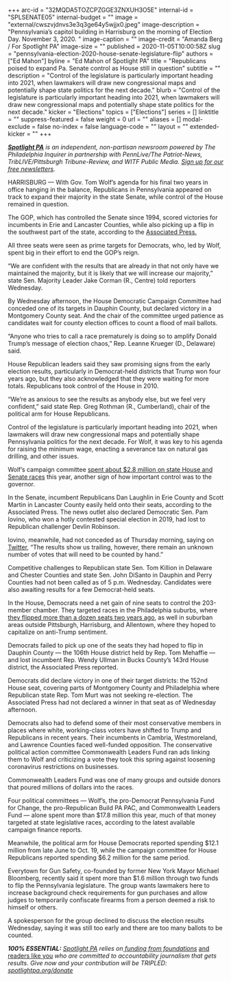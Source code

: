 +++
arc-id = "32MQDA5TOZCPZGGE3ZNXUH3O5E"
internal-id = "SPLSENATE05"
internal-budget = ""
image = "external/cwszvjdnvs3e3q3ge64y5wjjx0.jpeg"
image-description = "Pennsylvania’s capitol building in Harrisburg on the morning of Election Day. November 3, 2020. "
image-caption = ""
image-credit = "Amanda Berg / For Spotlight PA"
image-size = ""
published = 2020-11-05T10:00:58Z
slug = "pennsylvania-election-2020-house-senate-legislature-flip"
authors = ["Ed Mahon"]
byline = "Ed Mahon of Spotlight PA"
title = "Republicans poised to expand Pa. Senate control as House still in question"
subtitle = ""
description = "Control of the legislature is particularly important heading into 2021, when lawmakers will draw new congressional maps and potentially shape state politics for the next decade."
blurb = "Control of the legislature is particularly important heading into 2021, when lawmakers will draw new congressional maps and potentially shape state politics for the next decade."
kicker = "Elections"
topics = ["Elections"]
series = []
linktitle = ""
suppress-featured = false
weight = 0
url = ""
aliases = []
modal-exclude = false
no-index = false
language-code = ""
layout = ""
extended-kicker = ""
+++

<a href="https://www.spotlightpa.org/"><i><b>Spotlight PA</b></i></a><i> is an independent, non-partisan newsroom powered by The Philadelphia Inquirer in partnership with PennLive/The Patriot-News, TribLIVE/Pittsburgh Tribune-Review, and WITF Public Media. </i><a href="https://www.spotlightpa.org/newsletters"><i>Sign up for our free newsletters</i></a><i>.</i>

HARRISBURG — With Gov. Tom Wolf’s agenda for his final two years in office hanging in the balance, Republicans in Pennsylvania appeared on track to expand their majority in the state Senate, while control of the House remained in question.

The GOP, which has controlled the Senate since 1994, scored victories for incumbents in Erie and Lancaster Counties, while also picking up a flip in the southwest part of the state, according to the <a href="https://elections.ap.org/whyy/results/2020-11-03/state/PA" target=_blank>Associated Press.</a>

All three seats were seen as prime targets for Democrats, who, led by Wolf, spent big in their effort to end the GOP’s reign.

“We are confident with the results that are already in that not only have we maintained the majority, but it is likely that we will increase our majority,” state Sen. Majority Leader Jake Corman (R., Centre) told reporters Wednesday.

By Wednesday afternoon, the House Democratic Campaign Committee had conceded one of its targets in Dauphin County, but declared victory in a Montgomery County seat. And the chair of the committee urged patience as candidates wait for county election offices to count a flood of mail ballots.

“Anyone who tries to call a race prematurely is doing so to amplify Donald Trump’s message of election chaos,” Rep. Leanne Krueger (D., Delaware) said.

<script src="https://www.spotlightpa.org/embed.js" async></script><div data-spl-embed-version="1" data-spl-src="https://www.spotlightpa.org/embeds/newsletter/"></div>

House Republican leaders said they saw promising signs from the early election results, particularly in Democrat-held districts that Trump won four years ago, but they also acknowledged that they were waiting for more totals. Republicans took control of the House in 2010.

“We’re as anxious to see the results as anybody else, but we feel very confident,” said state Rep. Greg Rothman (R., Cumberland), chair of the political arm for House Republicans.

Control of the legislature is particularly important heading into 2021, when lawmakers will draw new congressional maps and potentially shape Pennsylvania politics for the next decade. For Wolf, it was key to his agenda for raising the minimum wage, enacting a severance tax on natural gas drilling, and other issues.

Wolf’s campaign committee <a href="https://www.spotlightpa.org/news/2020/10/pa-election-campaign-finance-house-senate-tom-wolf/" target=_blank>spent about $2.8 million on state House and Senate races</a> this year, another sign of how important control was to the governor.

In the Senate, incumbent Republicans Dan Laughlin in Erie County and Scott Martin in Lancaster County easily held onto their seats, according to the Associated Press. The news outlet also declared Democratic Sen. Pam Iovino, who won a hotly contested special election in 2019, had lost to Republican challenger Devlin Robinson.

Iovino, meanwhile, had not conceded as of Thursday morning, saying on <a href="https://twitter.com/pamforpa/status/1324338135480832002" target=_blank>Twitter</a>, “The results show us trailing, however, there remain an unknown number of votes that will need to be counted by hand.”

Competitive challenges to Republican state Sen. Tom Killion in Delaware and Chester Counties and state Sen. John DiSanto in Dauphin and Perry Counties had not been called as of 5 p.m. Wednesday. Candidates were also awaiting results for a few Democrat-held seats.

In the House, Democrats need a net gain of nine seats to control the 203-member chamber. They targeted races in the Philadelphia suburbs, where<a href="https://www.inquirer.com/philly/news/politics/elections/pa-legislature-democrats-philly-suburbs-clergy-abuse-trump-20181108.html"> they flipped more than a dozen seats two years ago</a>, as well in suburban areas outside Pittsburgh, Harrisburg, and Allentown, where they hoped to capitalize on anti-Trump sentiment.

Democrats failed to pick up one of the seats they had hoped to flip in Dauphin County — the 106th House district held by Rep. Tom Mehaffie — and lost incumbent Rep. Wendy Ullman in Bucks County’s 143rd House district, the Associated Press reported.

<script src="https://www.spotlightpa.org/embed.js" async></script><div data-spl-embed-version="1" data-spl-src="https://www.spotlightpa.org/embeds/donate/?teaser_text=Spotlight%20PA%20provides%20essential%2C%20public-service%20journalism%20about%20Pennsylvania%20thank%20to%20readers%20like%20you.%20For%20a%20limited%20time%2C%20become%20a%20member%20and%20your%20contribution%20will%20be%20TRIPLED.&cta_text=YES%2C%20TRIPLE%20MY%20GIFT&eyebrow_text=BECOME%20A%20MEMBER"></div>

Democrats did declare victory in one of their target districts: the 152nd House seat, covering parts of Montgomery County and Philadelphia where Republican state Rep. Tom Murt was not seeking re-election. The Associated Press had not declared a winner in that seat as of Wednesday afternoon.

Democrats also had to defend some of their most conservative members in places where white, working-class voters have shifted to Trump and Republicans in recent years. Their incumbents in Cambria, Westmoreland, and Lawrence Counties faced well-funded opposition. The conservative political action committee Commonwealth Leaders Fund ran ads linking them to Wolf and criticizing a vote they took this spring against loosening coronavirus restrictions on businesses.

Commonwealth Leaders Fund was one of many groups and outside donors that poured millions of dollars into the races.

Four political committees — Wolf’s, the pro-Democrat Pennsylvania Fund for Change, the pro-Republican Build PA PAC, and Commonwealth Leaders Fund — alone spent more than $17.8 million this year, much of that money targeted at state legislative races, according to the latest available campaign finance reports.

Meanwhile, the political arm for House Democrats reported spending $12.1 million from late June to Oct. 19, while the campaign committee for House Republicans reported spending $6.2 million for the same period.

Everytown for Gun Safety, co-founded by former New York Mayor Michael Bloomberg, recently said it spent more than $1.6 million through two funds to flip the Pennsylvania legislature. The group wants lawmakers here to increase background check requirements for gun purchases and allow judges to temporarily confiscate firearms from a person deemed a risk to himself or others.

A spokesperson for the group declined to discuss the election results Wednesday, saying it was still too early and there are too many ballots to be counted.

<i><b>100% ESSENTIAL:</b></i><i> </i><a href="https://www.spotlightpa.org/"><i>Spotlight PA</i></a><i> relies on</i><a href="https://www.spotlightpa.org/support"><i> funding from foundations</i></a><i> </i><a href="https://www.spotlightpa.org/support">and readers like you</a><i> who are committed to accountability journalism that gets results. Give now and your contribution will be TRIPLED: </i><a href="http://spotlightpa.org/donate"><i>spotlightpa.org/donate</i></a>
